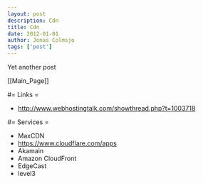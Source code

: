 ```yaml
---
layout: post
description: Cdn
title: Cdn
date: 2012-01-01
author: Jonas Colmsjo
tags: ['post']
---
```


Yet another post





[[Main_Page]]


#= Links =

* http://www.webhostingtalk.com/showthread.php?t=1003718


#= Services =

* MaxCDN
* https://www.cloudflare.com/apps
* Akamain
* Amazon CloudFront
* EdgeCast
* level3
